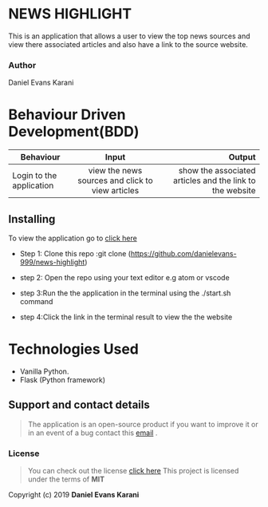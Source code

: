 

 # NEWS HIGHLIGHT

This is an application that allows a user to view the top news sources and view there associated articles and also have a link to the source website.

### Author

 Daniel Evans Karani

 # Behaviour Driven Development(BDD)

 | Behaviour            | Input                  | Output                                             |
| ------------------------    |:----------------------:| --------------------------------------------------:|
| Login to the application    | view the news sources and click to view articles|show the associated articles and the link to the website   |


## Installing 

To view the application go to [click here](https://kantenews.herokuapp.com/ )

- Step 1: Clone this repo :git clone (https://github.com/danielevans-999/news-highlight)

- step 2: Open the repo using your text editor e.g atom or vscode

- step 3:Run the the application in  the terminal using the ./start.sh command

- step 4:Click the link in the terminal result to view the the website

# Technologies Used

- Vanilla Python.
- Flask (Python framework)

## Support and contact details
>The application is an open-source product if you  want to improve it or in an event of a bug  contact this
> [email](danielevans.karani@gmail.com) .
### License
>You can check out the license [click here](https://choosealicense.com/licenses/mit/)
This project is licensed under the terms of **MIT**

Copyright (c) 2019 **Daniel Evans Karani**